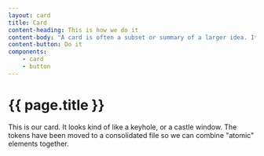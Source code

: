 ```yaml
---
layout: card
title: Card
content-heading: This is how we do it
content-body: "A card is often a subset or summary of a larger idea. It acts as an entry point to more detailed information. This summary can contain a variety of content types, such as text, images and multimedia, or buttons and links."
content-button: Do it
components:
    - card
    - button
---
```

# {{ page.title }}

This is our card. It looks kind of like a keyhole, or a castle window. The tokens have been moved to a consolidated file so we can combine "atomic" elements together.